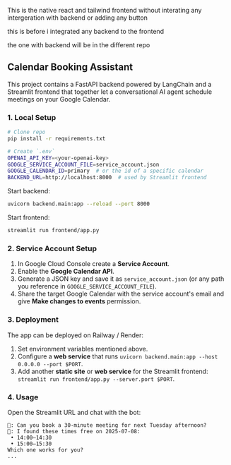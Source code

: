 This is the native react and tailwind frontend without interating any intergeration with backend or adding any button 

this is before i integrated any backend to the frontend 


the one with backend will be in the different repo

## Calendar Booking Assistant

This project contains a FastAPI backend powered by LangChain and a Streamlit frontend that together let a conversational AI agent schedule meetings on your Google Calendar.

### 1. Local Setup

```bash
# Clone repo
pip install -r requirements.txt

# Create `.env`
OPENAI_API_KEY=<your-openai-key>
GOOGLE_SERVICE_ACCOUNT_FILE=service_account.json
GOOGLE_CALENDAR_ID=primary  # or the id of a specific calendar
BACKEND_URL=http://localhost:8000  # used by Streamlit frontend
```

Start backend:

```bash
uvicorn backend.main:app --reload --port 8000
```

Start frontend:

```bash
streamlit run frontend/app.py
```

### 2. Service Account Setup

1. In Google Cloud Console create a **Service Account**.
2. Enable the **Google Calendar API**.
3. Generate a JSON key and save it as `service_account.json` (or any path you reference in `GOOGLE_SERVICE_ACCOUNT_FILE`).
4. Share the target Google Calendar with the service account's email and give **Make changes to events** permission.

### 3. Deployment

The app can be deployed on Railway / Render:

1. Set environment variables mentioned above.
2. Configure a **web service** that runs `uvicorn backend.main:app --host 0.0.0.0 --port $PORT`.
3. Add another **static site** or **web service** for the Streamlit frontend: `streamlit run frontend/app.py --server.port $PORT`.

### 4. Usage

Open the Streamlit URL and chat with the bot:

```
👤: Can you book a 30-minute meeting for next Tuesday afternoon?
🤖: I found these times free on 2025-07-08:
 • 14:00–14:30
 • 15:00–15:30
Which one works for you?
...
```
